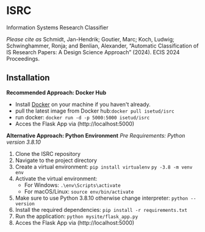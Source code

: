# ISRC
Information Systems Research Classifier

*Please cite as* Schmidt, Jan-Hendrik; Goutier, Marc; Koch, Ludwig; Schwinghammer, Ronja; and Benlian, Alexander, “Automatic Classification of IS Research Papers: A Design Science Approach” (2024). ECIS 2024 Proceedings.

## Installation

__Recommended Approach: Docker Hub__
- Install [Docker](https://www.docker.com/) on your machine if you haven't already.
- pull the latest image from Docker hub:`docker pull isetud/isrc`
- run docker: `docker run -d -p 5000:5000 isetud/isrc`
- Acces the Flask App via (http://localhost:5000)

__Alternative Approach: Python Environment__
_Pre Requirements: Python version 3.8.10_
1. Clone the ISRC repository
2. Navigate to the project directory
3. Create a virtual environment: 
   `pip install virtualenv`
   `py -3.8 -m venv env`
4. Activate the virtual environment:
   - For Windows: `.\env\Scripts\activate`
   - For macOS/Linux: `source env/bin/activate`
5. Make sure to use Python 3.8.10 otherwise change interpreter:
   `python --version`
6. Install the required dependencies: `pip install -r requirements.txt`
7. Run the application: `python mysite/flask_app.py`
8. Acces the Flask App via (http://localhost:5000)
